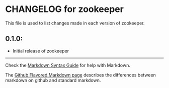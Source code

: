 # CHANGELOG for zookeeper

This file is used to list changes made in each version of zookeeper.

## 0.1.0:

* Initial release of zookeeper

- - - 
Check the [Markdown Syntax Guide](http://daringfireball.net/projects/markdown/syntax) for help with Markdown.

The [Github Flavored Markdown page](http://github.github.com/github-flavored-markdown/) describes the differences between markdown on github and standard markdown.
